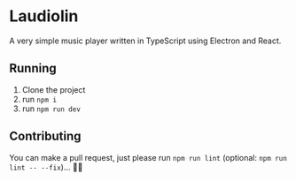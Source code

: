 # Laudiolin

A very simple music player written in TypeScript using Electron and React.

## Running

1. Clone the project
1. run `npm i`
1. run `npm run dev`

## Contributing

You can make a pull request, just please run `npm run lint` (optional: `npm run lint -- --fix`)... 🥺🙏
